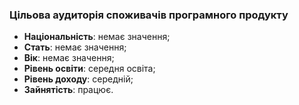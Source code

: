 ### Цільова аудиторія споживачів програмного продукту ###

- **Національність**: немає значення;
- **Стать**: немає значення;
- **Вік**: немає значення;
- **Рівень освіти**: середня освіта;
- **Рівень доходу**: середній;
- **Зайнятість**: працює.

